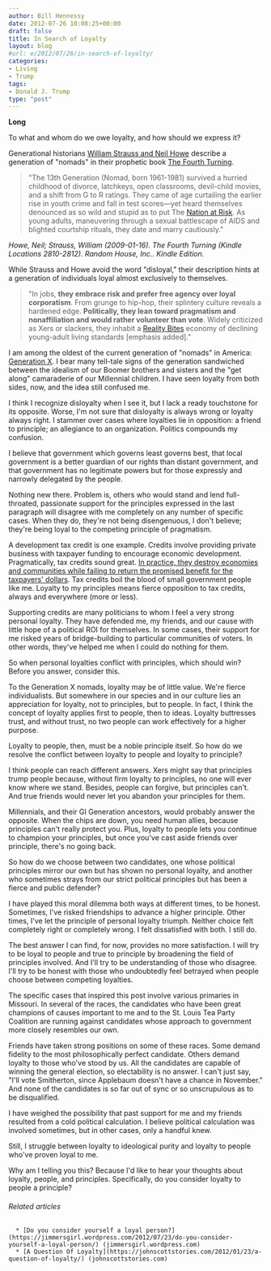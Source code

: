 ```yaml
---
author: Bill Hennessy
date: 2012-07-26 10:08:25+00:00
draft: false
title: In Search of Loyalty
layout: blog
#url: e/2012/07/26/in-search-of-loyalty/
categories:
- Living
- Trump
tags:
- Donald J. Trump
type: "post"
---
```




**Long**

To what and whom do we owe loyalty, and how should we express it?

Generational historians [William Strauss and Neil Howe](https://en.wikipedia.org/wiki/Strauss-Howe_generational_theory) describe a generation of "nomads" in their prophetic book [The Fourth Turning](https://www.amazon.com/Fourth-Turning-William-Strauss/dp/0767900464%3FSubscriptionId%3D0G81C5DAZ03ZR9WH9X82%26tag%3Dzemanta-20%26linkCode%3Dxm2%26camp%3D2025%26creative%3D165953%26creativeASIN%3D0767900464).


> "The 13th Generation (Nomad, born 1961-1981) survived a hurried childhood of divorce, latchkeys, open classrooms, devil-child movies, and a shift from G to R ratings. They came of age curtailing the earlier rise in youth crime and fall in test scores—yet heard themselves denounced as so wild and stupid as to put The [Nation at Risk](https://en.wikipedia.org/wiki/A_Nation_at_Risk). As young adults, maneuvering through a sexual battlescape of AIDS and blighted courtship rituals, they date and marry cautiously."


_Howe, Neil; Strauss, William (2009-01-16). The Fourth Turning (Kindle Locations 2810-2812). Random House, Inc.. Kindle Edition._

While Strauss and Howe avoid the word "disloyal," their description hints at a generation of individuals loyal almost exclusively to themselves.


> "In jobs, **they embrace risk and prefer free agency over loyal corporatism**. From grunge to hip-hop, their splintery culture reveals a hardened edge. **Politically, they lean toward pragmatism and nonaffiliation and would rather volunteer than vote**. Widely criticized as Xers or slackers, they inhabit a [Reality Bites](https://www.rottentomatoes.com/m/reality_bites) economy of declining young-adult living standards [emphasis added]."


I am among the oldest of the current generation of "nomads" in America: [Generation X](https://en.wikipedia.org/wiki/Generation_X). I bear many tell-tale signs of the generation sandwiched between the idealism of our Boomer brothers and sisters and the "get along" camaraderie of our Millennial children. I have seen loyalty from both sides, now, and the idea still confused me.

I think I recognize disloyalty when I see it, but I lack a ready touchstone for its opposite. Worse, I'm not sure that disloyalty is always wrong or loyalty always right. I stammer over cases where loyalties lie in opposition: a friend to principle; an allegiance to an organization. Politics compounds my confusion.

I believe that government which governs least governs best, that local government is a better guardian of our rights than distant government, and that government has no legitimate powers but for those expressly and narrowly delegated by the people.

Nothing new there. Problem is, others who would stand and lend full-throated, passionate support for the principles expressed in the last paragraph will disagree with me completely on any number of specific cases. When they do, they're not being disengenuous, I don't believe; they're being loyal to the competing principle of pragmatism.

A development tax credit is one example. Credits involve providing private business with taxpayer funding to encourage economic development. Pragmatically, tax credits sound great. [In practice, they destroy economies and communities while failing to return the promised benefit for the taxpayers' dollars](https://hennessysview.com/2012/07/23/heres-why-tax-credits-kill-society/). Tax credits boil the blood of small government people like me. Loyalty to my principles means fierce opposition to tax credits, always and everywhere (more or less).

Supporting credits are many politicians to whom I feel a very strong personal loyalty. They have defended me, my friends, and our cause with little hope of a political ROI for themselves. In some cases, their support for me risked years of bridge-building to particular communities of voters. In other words, they've helped me when I could do nothing for them.

So when personal loyalties conflict with principles, which should win? Before you answer, consider this.

To the Generation X nomads, loyalty may be of little value. We're fierce individualists. But somewhere in our species and in our culture lies an appreciation for loyalty, not to principles, but to people. In fact, I think the concept of loyalty applies first to people, then to ideas. Loyalty buttresses trust, and without trust, no two people can work effectively for a higher purpose.

Loyalty to people, then, must be a noble principle itself. So how do we resolve the conflict between loyalty to people and loyalty to principle?

I think people can reach different answers. Xers might say that principles trump people because, without firm loyalty to principles, no one will ever know where we stand. Besides, people can forgive, but principles can't. And true friends would never let you abandon your principles for them.

Millennials, and their GI Generation ancestors, would probably answer the opposite. When the chips are down, you need human allies, because principles can't really protect you. Plus, loyalty to people lets you continue to champion your principles, but once you've cast aside friends over principle, there's no going back.

So how do we choose between two candidates, one whose political principles mirror our own but has shown no personal loyalty, and another who sometimes strays from our strict political principles but has been a fierce and public defender?

I have played this moral dilemma both ways at different times, to be honest. Sometimes, I've risked friendships to advance a higher principle. Other times, I've let the principle of personal loyalty triumph. Neither choice felt completely right or completely wrong. I felt dissatisfied with both. I still do.

The best answer I can find, for now, provides no more satisfaction. I will try to be loyal to people and true to principle by broadening the field of principles involved. And I'll try to be understanding of those who disagree. I'll try to be honest with those who undoubtedly feel betrayed when people choose between competing loyalties.

The specific cases that inspired this post involve various primaries in Missouri. In several of the races, the candidates who have been great champions of causes important to me and to the St. Louis Tea Party Coalition are running against candidates whose approach to government more closely resembles our own.

Friends have taken strong positions on some of these races. Some demand fidelity to the most philosophically perfect candidate. Others demand loyalty to those who've stood by us. All the candidates are capable of winning the general election, so electability is no answer. I can't just say, "I'll vote Smitherton, since Applebaum doesn't have a chance in November." And none of the candidates is so far out of sync or so unscrupulous as to be disqualified.

I have weighed the possibility that past support for me and my friends resulted from a cold political calculation. I believe political calculation was involved sometimes, but in other cases, only a handful knew.

Still, I struggle between loyalty to ideological purity and loyalty to people who've proven loyal to me.

Why am I telling you this? Because I'd like to hear your thoughts about loyalty, people, and principles. Specifically, do you consider loyalty to people a principle?


###### Related articles





	  * [Do you consider yourself a loyal person?](https://jimmersgirl.wordpress.com/2012/07/23/do-you-consider-yourself-a-loyal-person/) (jimmersgirl.wordpress.com)
	  * [A Question Of Loyalty](https://johnscottstories.com/2012/01/23/a-question-of-loyalty/) (johnscottstories.com)



